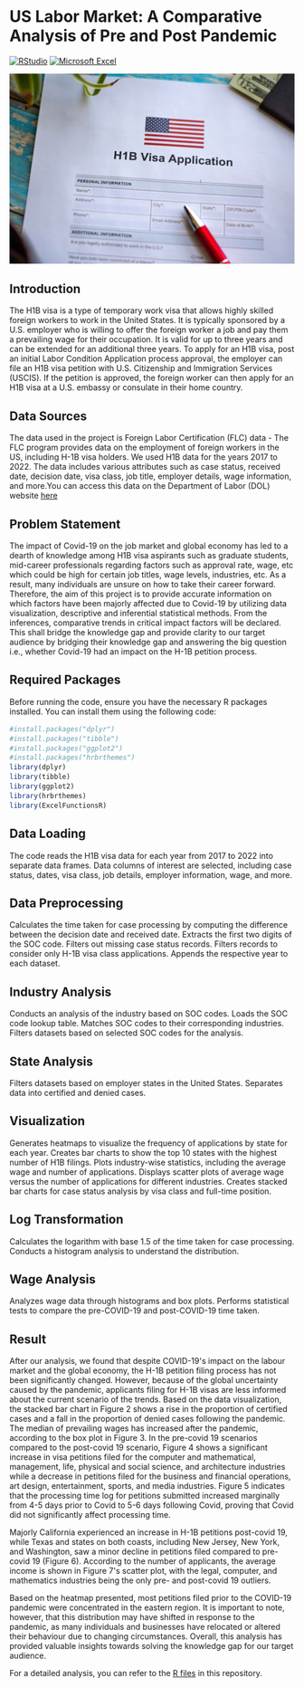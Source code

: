 # US Labor Market: A Comparative Analysis of Pre and Post Pandemic
[![RStudio](https://img.shields.io/badge/RStudio-75AADB?style=for-the-badge&logo=rstudio&logoColor=white)](https://www.rstudio.com)
[![Microsoft Excel](https://img.shields.io/badge/Microsoft%20Excel-217346?style=for-the-badge&logo=microsoft-excel&logoColor=white)](https://www.microsoft.com/en-us/microsoft-365/get-started-with-office-2019)

![H1B image](https://github.com/itsritzz/H1-B_visa_petetions/blob/main/images/H1-B%20image.jpeg)

## Introduction
The H1B visa is a type of temporary work visa that allows highly skilled foreign workers to work in the United States. It is typically sponsored by a U.S. employer who is willing to offer the foreign worker a job and pay them a prevailing wage for their occupation. It is valid for up to three years and can be extended for an additional three years. To apply for an H1B visa, post an initial Labor Condition Application process approval, the employer can file an H1B visa petition with U.S. Citizenship and Immigration Services (USCIS). If the petition is approved, the foreign worker can then apply for an H1B visa at a U.S. embassy or consulate in their home country. 

## Data Sources
The data used in the project is Foreign Labor Certification (FLC) data - The FLC program provides data on the employment of foreign workers in the US, including H-1B visa holders. We used H1B data for the years 2017 to 2022. The data includes various attributes such as case status, received date, decision date, visa class, job title, employer details, wage information, and more.You can access this data on the Department of Labor (DOL) website [here](https://www.foreignlaborcert.doleta.gov/performancedata.cfm)

## Problem Statement
The impact of Covid-19 on the job market and global economy has led to a dearth of knowledge among H1B visa aspirants such as graduate students, mid-career professionals regarding factors such as approval rate, wage, etc which could be high for certain job titles, wage levels, industries, etc. As a result, many individuals are unsure on how to take their career forward. Therefore, the aim of this project is to provide accurate information on which factors have been majorly affected due to Covid-19 by utilizing data visualization, descriptive and inferential statistical methods. From the inferences, comparative trends in critical impact factors will be declared. This shall bridge the knowledge gap and provide clarity to our target audience by bridging their knowledge gap and answering the big question i.e., whether Covid-19 had an impact on the H-1B petition process.

## Required Packages
Before running the code, ensure you have the necessary R packages installed. You can install them using the following code:

```R
#install.packages("dplyr")
#install.packages("tibble")
#install.packages("ggplot2")
#install.packages("hrbrthemes")
library(dplyr)
library(tibble)
library(ggplot2)
library(hrbrthemes)
library(ExcelFunctionsR)
```
## Data Loading
The code reads the H1B visa data for each year from 2017 to 2022 into separate data frames. Data columns of interest are selected, including case status, dates, visa class, job details, employer information, wage, and more.

## Data Preprocessing
Calculates the time taken for case processing by computing the difference between the decision date and received date.
Extracts the first two digits of the SOC code.
Filters out missing case status records.
Filters records to consider only H-1B visa class applications.
Appends the respective year to each dataset.

## Industry Analysis
Conducts an analysis of the industry based on SOC codes.
Loads the SOC code lookup table.
Matches SOC codes to their corresponding industries.
Filters datasets based on selected SOC codes for the analysis.

## State Analysis
Filters datasets based on employer states in the United States.
Separates data into certified and denied cases.

## Visualization
Generates heatmaps to visualize the frequency of applications by state for each year.
Creates bar charts to show the top 10 states with the highest number of H1B filings.
Plots industry-wise statistics, including the average wage and number of applications.
Displays scatter plots of average wage versus the number of applications for different industries.
Creates stacked bar charts for case status analysis by visa class and full-time position.

## Log Transformation
Calculates the logarithm with base 1.5 of the time taken for case processing.
Conducts a histogram analysis to understand the distribution.

## Wage Analysis
Analyzes wage data through histograms and box plots.
Performs statistical tests to compare the pre-COVID-19 and post-COVID-19 time taken.

## Result
After our analysis, we found that despite COVID-19's impact on the labour market and the global economy, the H-1B petition filing process has not been significantly changed. However, because of the global uncertainty caused by the pandemic, applicants filing for H-1B visas are less informed about the current scenario of the trends. Based on the data visualization, the stacked bar chart in Figure 2 shows a rise in the proportion of certified cases and a fall in the proportion of denied cases following the pandemic. The median of prevailing wages has increased after the pandemic, according to the box plot in Figure 3. In the pre-covid 19 scenarios compared to the post-covid 19 scenario, Figure 4 shows a significant increase in visa petitions filed for the computer and mathematical, management, life, physical and social science, and architecture industries while a decrease in petitions filed for the business and financial operations, art design, entertainment, sports, and media industries. Figure 5 indicates that the processing time log for petitions submitted increased marginally from 4-5 days prior to Covid to 5-6 days following Covid, proving that Covid did not significantly affect processing time.

Majorly California experienced an increase in H-1B petitions post-covid 19, while Texas and states on both coasts, including New Jersey, New York, and Washington, saw a minor decline in petitions filed compared to pre-covid 19 (Figure 6). According to the number of applicants, the average income is shown in Figure 7's scatter plot, with the legal, computer, and mathematics industries being the only pre- and post-covid 19 outliers.

Based on the heatmap presented, most petitions filed prior to the COVID-19 pandemic were concentrated in the eastern region. It is important to note, however, that this distribution may have shifted in response to the pandemic, as many individuals and businesses have relocated or altered their behaviour due to changing circumstances. Overall, this analysis has provided valuable insights towards solving the knowledge gap for our target audience.

For a detailed analysis, you can refer to the [R files](https://github.com/itsritzz/H1-B_visa_petetions/tree/07b3e313b64cd13ad3b9aba696a116c4bd416460/R%20files) in this repository.
